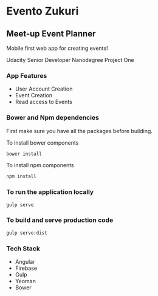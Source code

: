 # Evento Zukuri #
## Meet-up Event Planner ##
Mobile first web app for creating events!

Udacity Senior Developer Nanodegree Project One

### App Features ###
  * User Account Creation
  * Event Creation
  * Read access to Events

### Bower and Npm dependencies ###
First make sure you have all the packages before building.

To install bower components
```bash
bower install
```
To install npm components
```bash
npm install
```

### To run the application locally ###
```bash
gulp serve
```
### To build and serve production code ###
```bash
gulp serve:dist
```
### Tech Stack ###
  * Angular
  * Firebase
  * Gulp
  * Yeoman
  * Bower
